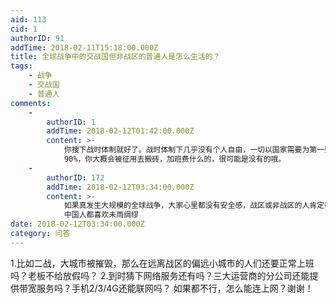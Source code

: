 ```yaml
---
aid: 113
cid: 1
authorID: 91
addTime: 2018-02-11T15:18:00.000Z
title: 全球战争中的交战国但非战区的普通人是怎么生活的？
tags:
    - 战争
    - 交战国
    - 普通人
comments:
    -
        authorID: 1
        addTime: 2018-02-12T01:42:00.000Z
        content: >-
            你搜下战时体制就好了。战时体制下几乎没有个人自由，一切以国家需要为第一要务。里根当演员的时候，累进税能到
            90%，你大概会被征用去搬砖，加班费什么的，很可能是没有的哦。
    -
        authorID: 172
        addTime: 2018-02-12T03:34:00.000Z
        content: >-
            如果真发生大规模的全球战争，大家心里都没有安全感，战区或非战区的人肯定都会只关注那些最基础的刚性需求，囤油囤粮，保命要紧，还上什么班？尽管火还没烧到自己。
            中国人都喜欢未雨绸缪
date: 2018-02-12T03:34:00.000Z
category: 问答
---
```


1.比如二战，大城市被摧毁，那么在远离战区的偏远小城市的人们还要正常上班吗？老板不给放假吗？ 2.到时猜下网络服务还有吗？三大运营商的分公司还能提供带宽服务吗？手机2/3/4G还能联网吗？ 如果都不行，怎么能连上网？谢谢！
